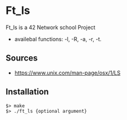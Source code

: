 # Ft_ls

Ft_ls is a 42 Network school Project

* availebal functions:
-l, -R, -a, -r, -t.

## Sources
* https://www.unix.com/man-page/osx/1/LS

## Installation

```
$> make
$> ./ft_ls {optional argument}
```
